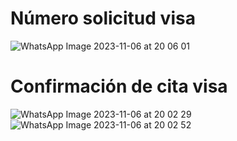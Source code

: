 # Número solicitud visa

![WhatsApp Image 2023-11-06 at 20 06 01](https://github.com/rodrigoreyes79/gsale/assets/3924426/dc6a674d-0fb4-4a41-b960-5e5038d1e78e)

# Confirmación de cita visa

![WhatsApp Image 2023-11-06 at 20 02 29](https://github.com/rodrigoreyes79/gsale/assets/3924426/d9f3c397-1cc0-425a-a34f-d0cfadd003de)
![WhatsApp Image 2023-11-06 at 20 02 52](https://github.com/rodrigoreyes79/gsale/assets/3924426/0fcefe33-53da-4737-97dc-ded8406eb480)

